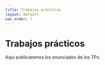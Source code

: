 ```yaml
---
title: Trabajos prácticos
layout: default
nav_order: 7
---
```


# Trabajos prácticos

Aquí publicaremos los enunciados de los TPs.

